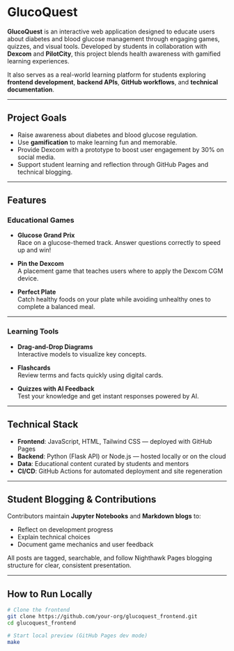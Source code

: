 # GlucoQuest

**GlucoQuest** is an interactive web application designed to educate users about diabetes and blood glucose management through engaging games, quizzes, and visual tools. Developed by students in collaboration with **Dexcom** and **PilotCity**, this project blends health awareness with gamified learning experiences.

It also serves as a real-world learning platform for students exploring **frontend development**, **backend APIs**, **GitHub workflows**, and **technical documentation**.

---

## Project Goals

- Raise awareness about diabetes and blood glucose regulation.
- Use **gamification** to make learning fun and memorable.
- Provide Dexcom with a prototype to boost user engagement by 30% on social media.
- Support student learning and reflection through GitHub Pages and technical blogging.

---

## Features

### Educational Games

- **Glucose Grand Prix**  
  Race on a glucose-themed track. Answer questions correctly to speed up and win!

- **Pin the Dexcom**  
  A placement game that teaches users where to apply the Dexcom CGM device.

- **Perfect Plate**  
  Catch healthy foods on your plate while avoiding unhealthy ones to complete a balanced meal.

---

### Learning Tools

- **Drag-and-Drop Diagrams**  
  Interactive models to visualize key concepts.

- **Flashcards**  
  Review terms and facts quickly using digital cards.

- **Quizzes with AI Feedback**  
  Test your knowledge and get instant responses powered by AI.

---

##  Technical Stack

- **Frontend**: JavaScript, HTML, Tailwind CSS — deployed with GitHub Pages  
- **Backend**: Python (Flask API) or Node.js — hosted locally or on the cloud  
- **Data**: Educational content curated by students and mentors  
- **CI/CD**: GitHub Actions for automated deployment and site regeneration

---

## Student Blogging & Contributions

Contributors maintain **Jupyter Notebooks** and **Markdown blogs** to:

- Reflect on development progress
- Explain technical choices
- Document game mechanics and user feedback

All posts are tagged, searchable, and follow Nighthawk Pages blogging structure for clear, consistent presentation.

---

##  How to Run Locally

```bash
# Clone the frontend
git clone https://github.com/your-org/glucoquest_frontend.git
cd glucoquest_frontend

# Start local preview (GitHub Pages dev mode)
make
